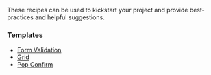 These recipes can be used to kickstart your project and provide best-practices and helpful suggestions.

### Templates

- [Form Validation](/#/Recipes/Form%20Validation)
- [Grid](/#/Recipes/Grid)
- [Pop Confirm](/#/Recipes/Pop%20Confirm)
